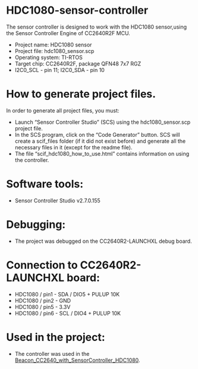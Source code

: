 # HDC1080-sensor-controller
The sensor controller is designed to work with the HDC1080 sensor,using the Sensor Controller Engine of CC2640R2F MCU. 
* Project name: HDC1080 sensor 
* Project file: hdc1080_sensor.scp 
* Operating system: TI-RTOS 
* Target chip: CC2640R2F, package QFN48 7x7 RGZ 
* I2C0_SCL - pin 11; I2C0_SDA - pin 10
# How to generate project files.
In order to generate all project files, you must:
* Launch “Sensor Controller Studio” (SCS) using the  hdc1080_sensor.scp project file.
* In the SCS program, click on the “Code Generator” button. SCS will create a scif_files folder (if it did not exist before) and generate all the necessary files in it (except for the readme file).
* The file “scif_hdc1080_how_to_use.html” contains information on using the controller.
# Software tools:
* Sensor Controller Studio v2.7.0.155
# Debugging:
* The project was debugged on the CC2640R2-LAUNCHXL debug board.
# Connection to CC2640R2-LAUNCHXL board:
* HDC1080 / pin1 - SDA / DIO5 + PULUP 10K
* HDC1080 / pin2 - GND
* HDC1080 / pin5 - 3.3V
* HDC1080 / pin6 - SCL / DIO4 + PULUP 10K
# Used in the project:
* The controller was used in the [Beacon_CC2640_with_SensorController_HDC1080](https://github.com/osnatos/Beacon_CC2640_with_SensorController_HDC1080).

